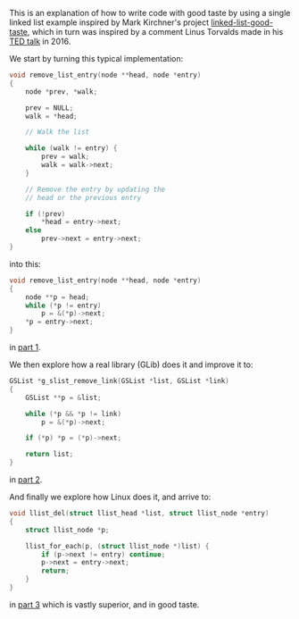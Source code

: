 This is an explanation of how to write code with good taste by using a single
linked list example inspired by Mark Kirchner's project
[linked-list-good-taste], which in turn was inspired by a comment Linus
Torvalds made in his [TED talk][ted] in 2016.

We start by turning this typical implementation:

```c
void remove_list_entry(node **head, node *entry)
{
	node *prev, *walk;

	prev = NULL;
	walk = *head;

	// Walk the list

	while (walk != entry) {
		prev = walk;
		walk = walk->next;
	}

	// Remove the entry by updating the
	// head or the previous entry

	if (!prev)
		*head = entry->next;
	else
		prev->next = entry->next;
}
```

into this:

```c
void remove_list_entry(node **head, node *entry)
{
	node **p = head;
	while (*p != entry)
		p = &(*p)->next;
	*p = entry->next;
}
```

in [part 1].

We then explore how a real library (GLib) does it and improve it to:

```c
GSList *g_slist_remove_link(GSList *list, GSList *link)
{
	GSList **p = &list;

	while (*p && *p != link)
		p = &(*p)->next;

	if (*p) *p = (*p)->next;

	return list;
}
```

in [part 2].

And finally we explore how Linux does it, and arrive to:

```c
void llist_del(struct llist_head *list, struct llist_node *entry)
{
	struct llist_node *p;

	llist_for_each(p, (struct llist_node *)list) {
		if (p->next != entry) continue;
		p->next = entry->next;
		return;
	}
}
```

in [part 3] which is vastly superior, and in good taste.

[linked-list-good-taste]: https://github.com/mkirchner/linked-list-good-taste
[ted]: https://youtu.be/o8NPllzkFhE?t=858
[part 1]: https://felipec.github.io/good-taste/parts/1.html
[part 2]: https://felipec.github.io/good-taste/parts/2.html
[part 3]: https://felipec.github.io/good-taste/parts/3.html

